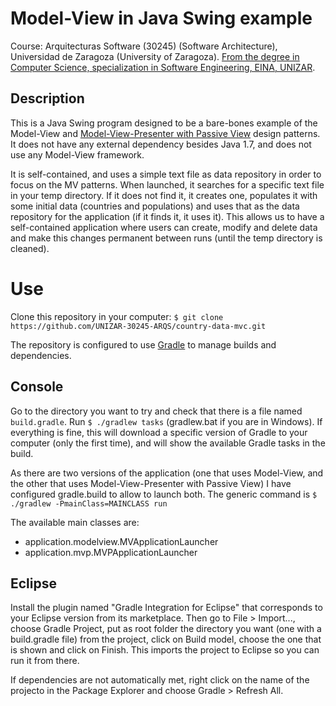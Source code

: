 # Model-View in Java Swing example
Course: Arquitecturas Software (30245) (Software Architecture), Universidad de Zaragoza (University of Zaragoza).
[From the degree in Computer Science, specialization in Software Engineering, EINA, UNIZAR](http://titulaciones.unizar.es/asignaturas/30245/index14.html).

## Description
This is a Java Swing program designed to be a bare-bones example of the Model-View and [Model-View-Presenter with Passive View](http://martinfowler.com/eaaDev/PassiveScreen.html) design patterns. It does not have any external dependency besides Java 1.7, and does not use any Model-View framework. 

It is self-contained, and uses a simple text file as data repository in order to focus on the MV patterns.  When launched, it searches for a specific text file in your temp directory. If it does not find it, it creates one, populates it with some initial data (countries and populations) and uses that as the data repository for the application (if it finds it, it uses it). This allows us to have a self-contained application where users can create, modify and delete data and make this changes permanent between runs (until the temp directory is cleaned).

# Use
Clone this repository in your computer:
`$ git clone https://github.com/UNIZAR-30245-ARQS/country-data-mvc.git`

The repository is configured to use [Gradle](http://www.gradle.org/docs/current/userguide/userguide.html) to manage builds and dependencies. 

## Console
Go to the directory you want to try and check that there is a file named `build.gradle`. Run `$ ./gradlew tasks` (gradlew.bat if you are in Windows). If everything is fine, this will download a specific version of Gradle to your computer (only the first time), and will show the available Gradle tasks in the build. 

As there are two versions of the application (one that uses Model-View, and the other that uses Model-View-Presenter with Passive View) I have configured gradle.build to allow to launch both. The generic command is `$ ./gradlew -PmainClass=MAINCLASS run`

The available main classes are:

- application.modelview.MVApplicationLauncher
- application.mvp.MVPApplicationLauncher

## Eclipse
Install the plugin named "Gradle Integration for Eclipse" that corresponds to your Eclipse version from its marketplace. Then go to File > Import..., choose Gradle Project, put as root folder the directory you want (one with a build.gradle file) from the project, click on Build model, choose the one that is shown and click on Finish. This imports the project to Eclipse so you can run it from there.  

If dependencies are not automatically met, right click on the name of the projecto in the Package Explorer and choose Gradle > Refresh All.
